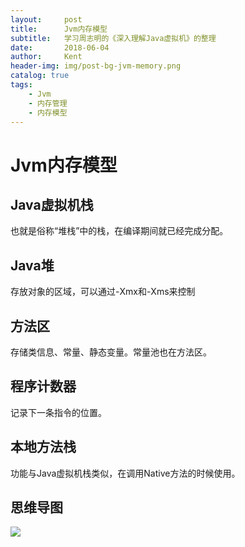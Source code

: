 ```yaml
---
layout:     post
title:      Jvm内存模型
subtitle:   学习周志明的《深入理解Java虚拟机》的整理
date:       2018-06-04
author:     Kent
header-img: img/post-bg-jvm-memory.png
catalog: true
tags:
    - Jvm
    - 内存管理
    - 内存模型
---
```


# Jvm内存模型

## Java虚拟机栈

也就是俗称“堆栈”中的栈，在编译期间就已经完成分配。

## Java堆

存放对象的区域，可以通过-Xmx和-Xms来控制

## 方法区

存储类信息、常量、静态变量。常量池也在方法区。

## 程序计数器

记录下一条指令的位置。

## 本地方法栈

功能与Java虚拟机栈类似，在调用Native方法的时候使用。

## 思维导图

![](https://i.loli.net/2018/12/09/5c0d1b6768d46.png)